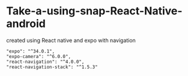 # Take-a-using-snap-React-Native-android

created using React native and expo with navigation

    "expo": "^34.0.1",
    "expo-camera": "^6.0.0",
    "react-navigation": "^4.0.0",
    "react-navigation-stack": "^1.5.3"
